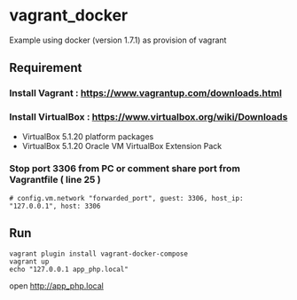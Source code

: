 # vagrant_docker

Example using docker (version 1.7.1) as provision of vagrant

## Requirement

### Install Vagrant : https://www.vagrantup.com/downloads.html
### Install VirtualBox : https://www.virtualbox.org/wiki/Downloads
- VirtualBox 5.1.20 platform packages
- VirtualBox 5.1.20 Oracle VM VirtualBox Extension Pack

### Stop port 3306 from PC or comment share port from Vagrantfile ( line 25 )

```
# config.vm.network "forwarded_port", guest: 3306, host_ip: "127.0.0.1", host: 3306
```

## Run

```
vagrant plugin install vagrant-docker-compose
vagrant up
echo "127.0.0.1 app_php.local"
```

open http://app_php.local
